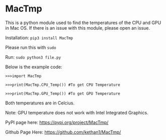# MacTmp

This is a python module used to find the temperatures of the CPU and GPU in Mac OS. If there is an issue with this module, please open an issue. 

Installation: `pip3 install MacTmp`

Please run this with `sudo`

Run: `sudo python3 file.py`

Below is the example code:

```python3
>>>import MacTmp

>>>print(MacTmp.CPU_Temp()) #To get CPU Temperature

>>>print(MacTmp.GPU_Temp()) #To get GPU Temperature
```

Both temperatures are in Celcius. 

Note: GPU temperature does not work with Intel Integrated Graphics. 

PyPI page here: https://pypi.org/project/MacTmp/

Github Page Here: https://github.com/kethan1/MacTmp/
